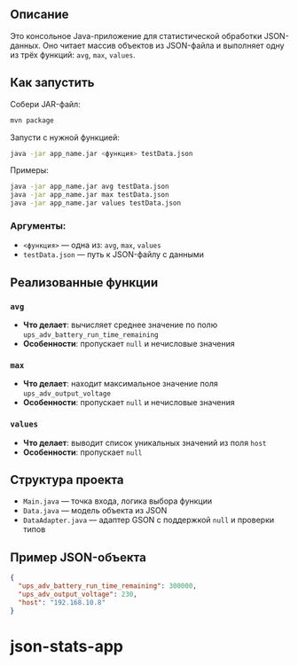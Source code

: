 ## Описание

Это консольное Java-приложение для статистической обработки JSON-данных. Оно читает массив объектов из JSON-файла и выполняет одну из трёх функций: `avg`, `max`, `values`.

## Как запустить

Собери JAR-файл:

```bash
mvn package
````

Запусти с нужной функцией:

```bash
java -jar app_name.jar <функция> testData.json
```

Примеры:

```bash
java -jar app_name.jar avg testData.json
java -jar app_name.jar max testData.json
java -jar app_name.jar values testData.json
```

### Аргументы:

* `<функция>` — одна из: `avg`, `max`, `values`
* `testData.json` — путь к JSON-файлу с данными

## Реализованные функции

### `avg`

* **Что делает**: вычисляет среднее значение по полю `ups_adv_battery_run_time_remaining`
* **Особенности**: пропускает `null` и нечисловые значения

### `max`

* **Что делает**: находит максимальное значение поля `ups_adv_output_voltage`
* **Особенности**: пропускает `null` и нечисловые значения

### `values`

* **Что делает**: выводит список уникальных значений из поля `host`
* **Особенности**: пропускает `null`

## Структура проекта

* `Main.java` — точка входа, логика выбора функции
* `Data.java` — модель объекта из JSON
* `DataAdapter.java` — адаптер GSON с поддержкой `null` и проверки типов

## Пример JSON-объекта

```json
{
  "ups_adv_battery_run_time_remaining": 300000,
  "ups_adv_output_voltage": 230,
  "host": "192.168.10.8"
}
```
# json-stats-app

